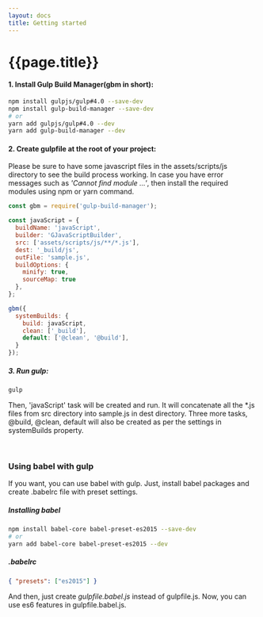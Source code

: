 ```yaml
---
layout: docs
title: Getting started
---
```

# {{page.title}}

#### 1. Install Gulp Build Manager(gbm in short):
```sh
npm install gulpjs/gulp#4.0 --save-dev
npm install gulp-build-manager --save-dev
# or 
yarn add gulpjs/gulp#4.0 --dev
yarn add gulp-build-manager --dev
```

#### 2. Create gulpfile at the root of your project:
Please be sure to have some javascript files in the assets/scripts/js directory to see the build process working.
In case you have error messages such as <i>'Cannot find module ...'</i>, then install the required modules using npm or yarn command.
```javascript
const gbm = require('gulp-build-manager');

const javaScript = {
  buildName: 'javaScript',
  builder: 'GJavaScriptBuilder',
  src: ['assets/scripts/js/**/*.js'],
  dest: '_build/js',
  outFile: 'sample.js',
  buildOptions: {
    minify: true,
    sourceMap: true
  },
};

gbm({
  systemBuilds: {
    build: javaScript,
    clean: ['_build'],
    default: ['@clean', '@build'],
  }
});
```

##### 3. Run gulp:
```sh
gulp
```

Then, 'javaScript' task will be created and run. It will concatenate all the *.js files from src directory into sample.js in dest directory.
Three more tasks, @build, @clean, default will also be created as per the settings in systemBuilds property.

<br>

### Using babel with gulp
If you want, you can use babel with gulp. Just, install babel packages and create .babelrc file with preset settings.

##### Installing babel
```sh
npm install babel-core babel-preset-es2015 --save-dev
# or
yarn add babel-core babel-preset-es2015 --dev
```

##### .babelrc
```json
{ "presets": ["es2015"] }
```
And then, just create *gulpfile.babel.js* instead of gulpfile.js.
Now, you can use es6 features in gulpfile.babel.js.

